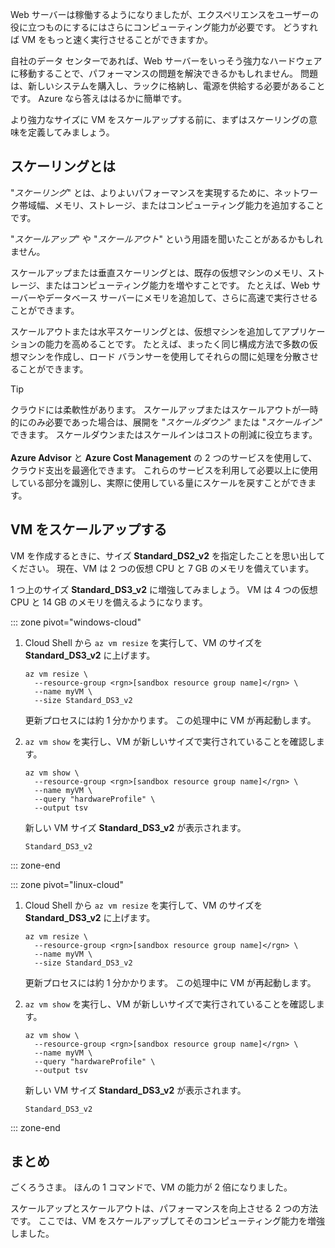 Web サーバーは稼働するようになりましたが、エクスペリエンスをユーザーの役に立つものにするにはさらにコンピューティング能力が必要です。 どうすれば VM をもっと速く実行させることができますか。

自社のデータ センターであれば、Web サーバーをいっそう強力なハードウェアに移動することで、パフォーマンスの問題を解決できるかもしれません。 問題は、新しいシステムを購入し、ラックに格納し、電源を供給する必要があることです。 Azure なら答えははるかに簡単です。

より強力なサイズに VM をスケールアップする前に、まずはスケーリングの意味を定義してみましょう。

## <a name="what-is-scale"></a>スケーリングとは

"_スケーリング_" とは、よりよいパフォーマンスを実現するために、ネットワーク帯域幅、メモリ、ストレージ、またはコンピューティング能力を追加することです。  

"_スケールアップ_" や "_スケールアウト_" という用語を聞いたことがあるかもしれません。

スケールアップまたは垂直スケーリングとは、既存の仮想マシンのメモリ、ストレージ、またはコンピューティング能力を増やすことです。 たとえば、Web サーバーやデータベース サーバーにメモリを追加して、さらに高速で実行させることができます。

スケールアウトまたは水平スケーリングとは、仮想マシンを追加してアプリケーションの能力を高めることです。 たとえば、まったく同じ構成方法で多数の仮想マシンを作成し、ロード バランサーを使用してそれらの間に処理を分散させることができます。

> [!TIP]
> クラウドには柔軟性があります。 スケールアップまたはスケールアウトが一時的にのみ必要であった場合は、展開を "_スケールダウン_" または "_スケールイン_" できます。 スケールダウンまたはスケールインはコストの削減に役立ちます。<br><br>**Azure Advisor** と **Azure Cost Management** の 2 つのサービスを使用して、クラウド支出を最適化できます。 これらのサービスを利用して必要以上に使用している部分を識別し、実際に使用している量にスケールを戻すことができます。

## <a name="scale-up-your-vm"></a>VM をスケールアップする

VM を作成するときに、サイズ **Standard_DS2_v2** を指定したことを思い出してください。 現在、VM は 2 つの仮想 CPU と 7 GB のメモリを備えています。

1 つ上のサイズ **Standard_DS3_v2** に増強してみましょう。 VM は 4 つの仮想 CPU と 14 GB のメモリを備えるようになります。

::: zone pivot="windows-cloud"

1. Cloud Shell から `az vm resize` を実行して、VM のサイズを **Standard_DS3_v2** に上げます。

    ```azurecli
    az vm resize \
      --resource-group <rgn>[sandbox resource group name]</rgn> \
      --name myVM \
      --size Standard_DS3_v2
    ```
    更新プロセスには約 1 分かかります。 この処理中に VM が再起動します。

1. `az vm show` を実行し、VM が新しいサイズで実行されていることを確認します。

    ```azurecli
    az vm show \
      --resource-group <rgn>[sandbox resource group name]</rgn> \
      --name myVM \
      --query "hardwareProfile" \
      --output tsv
    ```
    新しい VM サイズ **Standard_DS3_v2** が表示されます。
    ```output
    Standard_DS3_v2
    ```

::: zone-end

::: zone pivot="linux-cloud"

1. Cloud Shell から `az vm resize` を実行して、VM のサイズを **Standard_DS3_v2** に上げます。

    ```azurecli
    az vm resize \
      --resource-group <rgn>[sandbox resource group name]</rgn> \
      --name myVM \
      --size Standard_DS3_v2
    ```
    更新プロセスには約 1 分かかります。 この処理中に VM が再起動します。

1. `az vm show` を実行し、VM が新しいサイズで実行されていることを確認します。

    ```azurecli
    az vm show \
      --resource-group <rgn>[sandbox resource group name]</rgn> \
      --name myVM \
      --query "hardwareProfile" \
      --output tsv
    ```
    新しい VM サイズ **Standard_DS3_v2** が表示されます。
    ```output
    Standard_DS3_v2
    ```

::: zone-end

## <a name="summary"></a>まとめ

ごくろうさま。 ほんの 1 コマンドで、VM の能力が 2 倍になりました。

スケールアップとスケールアウトは、パフォーマンスを向上させる 2 つの方法です。 ここでは、VM をスケールアップしてそのコンピューティング能力を増強しました。